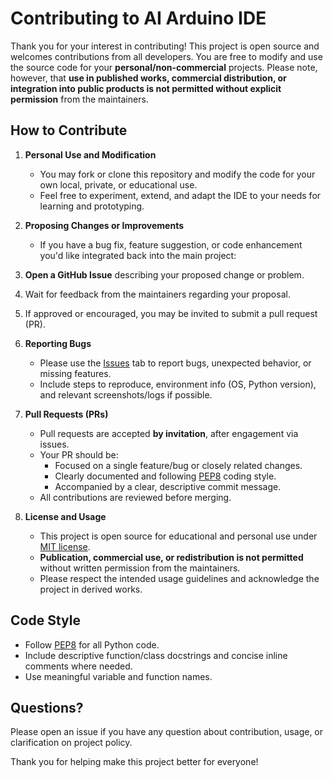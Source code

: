 

# Contributing to AI Arduino IDE

Thank you for your interest in contributing! This project is open source and welcomes contributions from all developers. You are free to modify and use the source code for your **personal/non-commercial** projects. Please note, however, that **use in published works, commercial distribution, or integration into public products is not permitted without explicit permission** from the maintainers.

## How to Contribute

1. **Personal Use and Modification**
    - You may fork or clone this repository and modify the code for your own local, private, or educational use.
    - Feel free to experiment, extend, and adapt the IDE to your needs for learning and prototyping.
2. **Proposing Changes or Improvements**
    - If you have a bug fix, feature suggestion, or code enhancement you'd like integrated back into the main project:

3. **Open a GitHub Issue** describing your proposed change or problem.
4. Wait for feedback from the maintainers regarding your proposal.
5. If approved or encouraged, you may be invited to submit a pull request (PR).
1. **Reporting Bugs**
    - Please use the [Issues](../../issues) tab to report bugs, unexpected behavior, or missing features.
    - Include steps to reproduce, environment info (OS, Python version), and relevant screenshots/logs if possible.
2. **Pull Requests (PRs)**
    - Pull requests are accepted **by invitation**, after engagement via issues.
    - Your PR should be:
        - Focused on a single feature/bug or closely related changes.
        - Clearly documented and following [PEP8](https://peps.python.org/pep-0008/) coding style.
        - Accompanied by a clear, descriptive commit message.
    - All contributions are reviewed before merging.
3. **License and Usage**
    - This project is open source for educational and personal use under [MIT license](LICENSE).
    - **Publication, commercial use, or redistribution is not permitted** without written permission from the maintainers.
    - Please respect the intended usage guidelines and acknowledge the project in derived works.

## Code Style

- Follow [PEP8](https://peps.python.org/pep-0008/) for all Python code.
- Include descriptive function/class docstrings and concise inline comments where needed.
- Use meaningful variable and function names.


## Questions?

Please open an issue if you have any question about contribution, usage, or clarification on project policy.

Thank you for helping make this project better for everyone!



